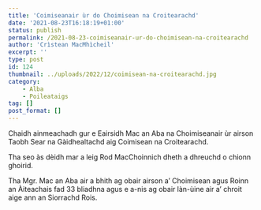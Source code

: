 ```yaml
---
title: 'Coimiseanair ùr do Choimisean na Croitearachd'
date: '2021-08-23T16:18:19+01:00'
status: publish
permalink: /2021-08-23-coimiseanair-ur-do-choimisean-na-croitearachd
author: 'Crìstean MacMhìcheil'
excerpt: ''
type: post
id: 124
thumbnail: ../uploads/2022/12/coimisean-na-croitearachd.jpg
category:
    - Alba
    - Poileataigs
tag: []
post_format: []
---
```

Chaidh ainmeachadh gur e Eairsidh Mac an Aba na Choimiseanair ùr airson Taobh Sear na Gàidhealtachd aig Coimisean na Croitearachd.

Tha seo às dèidh mar a leig Rod MacChoinnich dheth a dhreuchd o chionn ghoirid.

Tha Mgr. Mac an Aba air a bhith ag obair airson a’ Choimisean agus Roinn an Àiteachais fad 33 bliadhna agus e a-nis ag obair làn-ùine air a’ chroit aige ann an Siorrachd Rois.